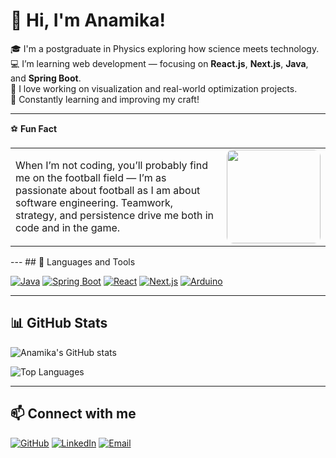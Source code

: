 # 👋 Hi, I'm Anamika!

🎓 I'm a postgraduate in Physics exploring how science meets technology.  
💻 I’m learning web development — focusing on **React.js**, **Next.js**, **Java**, and **Spring Boot**.  
🔭 I love working on visualization and real-world optimization projects.  
🌱 Constantly learning and improving my craft!

---
⚽ **Fun Fact**  

<table>
<tr>
<td>
When I’m not coding, you’ll probably find me on the football field — I’m as passionate about football as I am about software engineering. Teamwork, strategy, and persistence drive me both in code and in the game.
</td>
<td>
<img src="https://media0.giphy.com/media/v1.Y2lkPTc5MGI3NjExcXpmbXg3eXJxYXl4YW92aG0wdm14d29xajRveTZvbWtqM2ZwNTNndyZlcD12MV9pbnRlcm5hbF9naWZfYnlfaWQmY3Q9Zw/BmzqC8YEtarJK/giphy.gif" width="150" style="border-radius: 10px;"/>
</td>
</tr>
</table>
---
## 🧰 Languages and Tools

[![Java](https://img.shields.io/badge/Java-ED8B00?style=for-the-badge&logo=openjdk&logoColor=white)](https://www.java.com/)
[![Spring Boot](https://img.shields.io/badge/Spring_Boot-6DB33F?style=for-the-badge&logo=springboot&logoColor=white)](https://spring.io/projects/spring-boot)
[![React](https://img.shields.io/badge/React-20232A?style=for-the-badge&logo=react&logoColor=61DAFB)](https://react.dev/)
[![Next.js](https://img.shields.io/badge/Next.js-000000?style=for-the-badge&logo=nextdotjs&logoColor=white)](https://nextjs.org/)
[![Arduino](https://img.shields.io/badge/Arduino-00979D?style=for-the-badge&logo=arduino&logoColor=white)](https://www.arduino.cc/)

---

## 📊 GitHub Stats

![Anamika's GitHub stats](https://github-readme-stats.vercel.app/api?username=AnamikaAnilkumar&show_icons=true&theme=tokyonight)

![Top Languages](https://github-readme-stats.vercel.app/api/top-langs/?username=AnamikaAnilkumar&layout=compact&theme=tokyonight)

---

## 📫 Connect with me

[![GitHub](https://img.shields.io/badge/GitHub-AnamikaAnilkumar-181717?style=for-the-badge&logo=github)](https://github.com/anamikaanilkumar)
[![LinkedIn](https://img.shields.io/badge/LinkedIn-Anamika%20Anilkumar-0A66C2?style=for-the-badge&logo=linkedin)](https://www.linkedin.com/in/anamika-anilkumar-12b0a825b/)
[![Email](https://img.shields.io/badge/Email-anamikaanilkumar2264@gmail.com-D14836?style=for-the-badge&logo=gmail&logoColor=white)](mailto:anamikaanilkumar2264@gmail.com.com)

